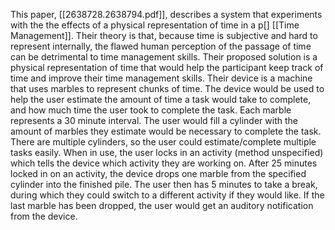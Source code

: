 This paper, [[2638728.2638794.pdf]], describes a system that experiments with the the effects of a physical representation of time in a p[] [[Time Management]]. Their theory is that, because time is subjective and hard to represent internally, the flawed human perception of the passage of time can be detrimental to time management skills. Their proposed solution is a physical representation of time that would help the participant keep track of time and improve their time management skills. 
Their device is a machine that uses marbles to represent chunks of time. The device would be used to help the user estimate the amount of time a task would take to complete, and how much time the user took to complete the task. Each marble represents a 30 minute interval. The user would fill a cylinder with the amount of marbles they estimate would be necessary to complete the task. There are multiple cylinders, so the user could estimate/complete multiple tasks easily. When in use, the user locks in an activity (method unspecified) which tells the device which activity they are working on. After 25 minutes locked in on an activity, the device drops one marble from the specified cylinder into the finished pile. The user then has 5 minutes to take a break, during which they could switch to a different activity if they would like. If the last marble has been dropped, the user would get an auditory notification from the device. 